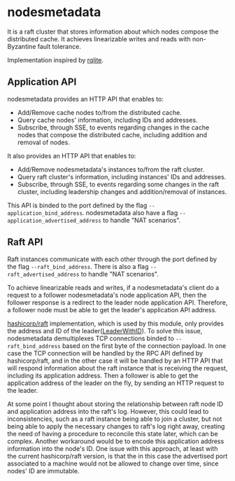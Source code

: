 # nodesmetadata

It is a raft cluster that stores information about which nodes compose the distributed cache.
It achieves linearizable writes and reads with non-Byzantine fault tolerance.

Implementation inspired by [rqlite](https://github.com/rqlite/rqlite).

## Application API

nodesmetadata provides an HTTP API that enables to:

- Add/Remove cache nodes to/from the distributed cache.
- Query cache nodes' information, including IDs and addresses.
- Subscribe, through SSE, to events regarding changes in the cache nodes that compose the distributed cache, including addition and removal of nodes.

It also provides an HTTP API that enables to:

- Add/Remove nodesmetadata's instances to/from the raft cluster.
- Query raft cluster's information, including instances' IDs and addresses.
- Subscribe, through SSE, to events regarding some changes in the raft cluster, including leadership changes and addition/removal of instances.

This API is binded to the port defined by the flag `--application_bind_address`.
nodesmetadata also have a flag `--application_advertised_address` to handle "NAT scenarios".

## Raft API

Raft instances communicate with each other through the port defined by the flag `--raft_bind_address`.
There is also a flag `--raft_advertised_address` to handle "NAT scenarios".

To achieve linearizable reads and writes, if a nodesmetadata's client do a request to a follower nodesmetadata's node application API, then the follower response is a redirect to the leader node application API.
Therefore, a follower node must be able to get the leader's application API address.

[hashicorp/raft](https://github.com/hashicorp/raft) implementation, which is used by this module, only provides the address and ID of the leader([LeaderWithID](https://pkg.go.dev/github.com/hashicorp/raft#Raft.LeaderWithID)). 
To solve this issue, nodesmetadata demultiplexes TCP connections binded to `--raft_bind_address` based on the first byte of the connection payload.
In one case the TCP connection will be handled by the RPC API defined by hashicorp/raft, and in the other case it will be handled by an HTTP API that will respond information about the raft instance that is receiving the request, including its application address.
Then a follower is able to get the application address of the leader on the fly, by sending an HTTP request to the leader.

At some point I thought about storing the relationship between raft node ID and application address into the raft's log.
However, this could lead to inconsistencies, such as a raft instance being able to join a cluster, but not being able to apply the necessary changes to raft's log right away, creating the need of having a procedure to reconcile this state later, which can be complex.
Another workaround would be to encode this application address information into the node's ID. 
One issue with this approach, at least with the current hashicorp/raft version, is that the in this case the advertised port associated to a machine would not be allowed to change over time, since nodes' ID are immutable.
